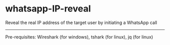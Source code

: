 # whatsapp-IP-reveal
Reveal the real IP address of the target user by initiating a WhatsApp call

----------------
Pre-requisites: Wireshark (for windows), tshark (for linux), jq (for linux)
